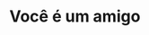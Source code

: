 <!DOCTYPE html>
<html>
<head>
    <title>VIRUS ESMAGADOR DE PC//..NICOLAS</title>
</head>
<body>
    <h1>Você é um amigo</h1>
</body>
</html>
